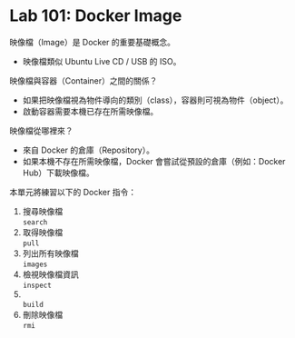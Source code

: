 Lab 101: Docker Image
======================

映像檔（Image）是 Docker 的重要基礎概念。

* 映像檔類似 Ubuntu Live CD / USB 的 ISO。

映像檔與容器（Container）之間的關係？

* 如果把映像檔視為物件導向的類別（class），容器則可視為物件（object）。
* 啟動容器需要本機已存在所需映像檔。

映像檔從哪裡來？

* 來自 Docker 的倉庫（Repository）。
* 如果本機不存在所需映像檔，Docker 會嘗試從預設的倉庫（例如：Docker Hub）下載映像檔。

本單元將練習以下的 Docker 指令：

1. 搜尋映像檔<br/>`search`
2. 取得映像檔<br/>`pull`
3. 列出所有映像檔<br/>`images`
4. 檢視映像檔資訊<br/>`inspect`
5. <br/>`build`
6. 刪除映像檔<br/>`rmi`
